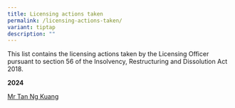```yaml
---
title: Licensing actions taken
permalink: /licensing-actions-taken/
variant: tiptap
description: ""
---
```

<p>This list contains the licensing actions taken by the Licensing Officer
pursuant to section 56 of the Insolvency, Restructuring and Dissolution
Act 2018.</p>
<p></p>
<p><strong>2024</strong>
</p>
<p><a href="/information-for-public/licensing-actions-taken/mr-tan-ng-kuang/" rel="noopener noreferrer nofollow" target="_blank">Mr Tan Ng Kuang</a>
</p>